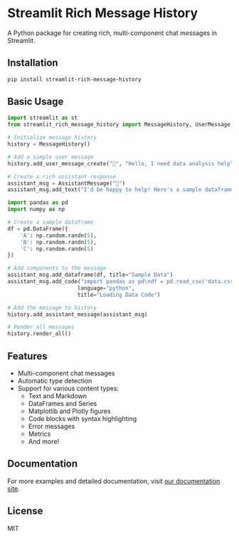 # Streamlit Rich Message History

A Python package for creating rich, multi-component chat messages in Streamlit.

## Installation

```bash
pip install streamlit-rich-message-history
```

## Basic Usage

```python
import streamlit as st
from streamlit_rich_message_history import MessageHistory, UserMessage, AssistantMessage

# Initialize message history
history = MessageHistory()

# Add a simple user message
history.add_user_message_create("👤", "Hello, I need data analysis help")

# Create a rich assistant response
assistant_msg = AssistantMessage("🤖")
assistant_msg.add_text("I'd be happy to help! Here's a sample dataframe:")

import pandas as pd
import numpy as np

# Create a sample dataframe
df = pd.DataFrame({
    'A': np.random.randn(5),
    'B': np.random.randn(5),
    'C': np.random.randn(5)
})

# Add components to the message
assistant_msg.add_dataframe(df, title="Sample Data")
assistant_msg.add_code("import pandas as pd\ndf = pd.read_csv('data.csv')", 
                      language="python", 
                      title="Loading Data Code")

# Add the message to history
history.add_assistant_message(assistant_msg)

# Render all messages
history.render_all()
```

## Features

- Multi-component chat messages
- Automatic type detection
- Support for various content types:
  - Text and Markdown
  - DataFrames and Series
  - Matplotlib and Plotly figures
  - Code blocks with syntax highlighting
  - Error messages
  - Metrics
  - And more!

## Documentation

For more examples and detailed documentation, visit [our documentation site](https://your-docs-site.com).

## License

MIT